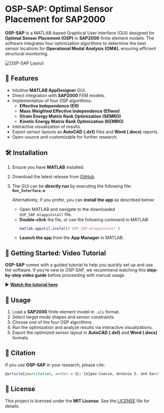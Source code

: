 # OSP-SAP: Optimal Sensor Placement for SAP2000

**OSP-SAP** is a MATLAB-based Graphical User Interface (GUI) designed for **Optimal Sensor Placement (OSP)** in **SAP2000** finite element models. The software integrates four optimization algorithms to determine the best sensor locations for **Operational Modal Analysis (OMA)**, ensuring efficient structural monitoring.

![OSP-SAP Layout](docs/images/footbridge.PNG)

## 🚀 Features
- Intuitive **MATLAB AppDesigner** GUI.
- Direct integration with **SAP2000** FEM models.
- Implementation of four OSP algorithms:
  - **Effective Independence (EfI)**
  - **Mass Weighted Effective Independence (EfIwm)**
  - **Strain Energy Matrix Rank Optimization (SEMRO)**
  - **Kinetic Energy Matrix Rank Optimization (KEMRO)**
- Interactive visualization of results.
- Export sensor layouts as **AutoCAD (.dxf)** files and **Word (.docx)** reports.
- Open-source and customizable for further research.

## 🛠️ Installation
1. Ensure you have **MATLAB** installed.
2. Download the latest release from [GitHub](https://github.com/asanchezlc/OSP-SAP).
3. The GUI can be **directly run** by executing the following file:  
   **`Run_Interface.m`**  

   Alternatively, if you prefer, you can **install the app** as described below:
   - Open MATLAB and navigate to the downloaded `OSP_SAP.mlappinstall` file.
   - **Double-click** the file, or use the following command in MATLAB:
     ```matlab
     matlab.apputil.install('OSP_SAP.mlappinstall')
     ```
   - **Launch the app** from the **App Manager** in MATLAB.

## 📖 Getting Started: Video Tutorial

**OSP-SAP** comes with a guided tutorial to help you quickly set up and use the software. If you’re new to OSP-SAP, we recommend watching this **step-by-step video guide** before proceeding with manual usage.

▶ **[Watch the tutorial here](https://www.youtube.com/watch?v=jtKCTbMpAZ8)**

## 🎯 Usage
1. Load a **SAP2000** finite element model in `.xls` format.
2. Select target mode shapes and sensor constraints.
3. Choose one of the four OSP algorithms.
4. Run the optimization and analyze results via interactive visualizations.
5. Export the optimized sensor layout in **AutoCAD (.dxf)** and **Word (.docx)** formats.

## 📜 Citation
If you use **OSP-SAP** in your research, please cite:

```bibtex
@article{yourcitation, author = {L\'{o}pez-Cuervo, Antonio S. and Garc\'{i}a-Mac\'{i}as, Enrique and Castro-Triguero, Rafael and Chiach\'{i}o-Ruano, Juan}, title = {OSP-SAP: A MATLAB graphical user interface for optimal sensor placement using SAP2000}, journal = {SoftwareX}, year = {2025}, doi = {--} }
```
## 📝 License
This project is licensed under the **MIT License**. See the [LICENSE](LICENSE) file for details.


